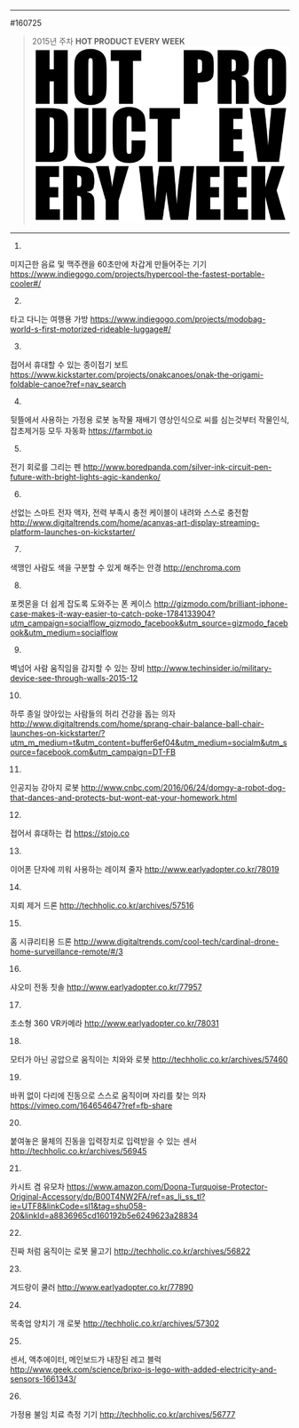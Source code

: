 
---  
#160725  
> 2015년 주차 **HOT PRODUCT EVERY WEEK**  
> ![pic](../image/MAIN.png)  

---  

1.
미지근한 음료 및 맥주캔을 60초만에 차갑게 만들어주는 기기
https://www.indiegogo.com/projects/hypercool-the-fastest-portable-cooler#/

2.
타고 다니는 여행용 가방
https://www.indiegogo.com/projects/modobag-world-s-first-motorized-rideable-luggage#/

3.
접어서 휴대할 수 있는 종이접기 보트
https://www.kickstarter.com/projects/onakcanoes/onak-the-origami-foldable-canoe?ref=nav_search

4.
뒷뜰에서 사용하는 가정용 로봇 농작물 재배기
영상인식으로 씨를 심는것부터 작물인식, 잡초제거등 모두 자동화
https://farmbot.io

5.
전기 회로를 그리는 펜
http://www.boredpanda.com/silver-ink-circuit-pen-future-with-bright-lights-agic-kandenko/

6.
선없는 스마트 전자 액자, 전력 부족시 충전 케이블이 내려와 스스로 충전함
http://www.digitaltrends.com/home/acanvas-art-display-streaming-platform-launches-on-kickstarter/

7.
색맹인 사람도 색을 구분할 수 있게 해주는 안경
http://enchroma.com

8.
포켓몬을 더 쉽게 잡도록 도와주는 폰 케이스
http://gizmodo.com/brilliant-iphone-case-makes-it-way-easier-to-catch-poke-1784133904?utm_campaign=socialflow_gizmodo_facebook&utm_source=gizmodo_facebook&utm_medium=socialflow

9.
벽넘어 사람 움직임을 감지할 수 있는 장비
http://www.techinsider.io/military-device-see-through-walls-2015-12

10.
하루 종일 앉아있는 사람들의 허리 건강을 돕는 의자
http://www.digitaltrends.com/home/sprang-chair-balance-ball-chair-launches-on-kickstarter/?utm_m_medium=t&utm_content=buffer6ef04&utm_medium=socialm&utm_source=facebook.com&utm_campaign=DT-FB

11.
인공지능 강아지 로봇
http://www.cnbc.com/2016/06/24/domgy-a-robot-dog-that-dances-and-protects-but-wont-eat-your-homework.html

12.
접어서 휴대하는 컵
https://stojo.co

13.
이어폰 단자에 끼워 사용하는 레이져 줄자
http://www.earlyadopter.co.kr/78019

14.
지뢰 제거 드론
http://techholic.co.kr/archives/57516

15.
홈 시큐리티용 드론
http://www.digitaltrends.com/cool-tech/cardinal-drone-home-surveillance-remote/#/3

16.
샤오미 전동 칫솔
http://www.earlyadopter.co.kr/77957

17.
초소형 360 VR카메라
http://www.earlyadopter.co.kr/78031


18.
모터가 아닌 공압으로 움직이는 치와와 로봇
http://techholic.co.kr/archives/57460

19.
바퀴 없이 다리에 진동으로 스스로 움직이며 자리를 찾는 의자
https://vimeo.com/164654647?ref=fb-share

20.
붙여놓은 물체의 진동을 입력장치로 입력받을 수 있는 센서
http://techholic.co.kr/archives/56945

21.
카시트 겸 유모차
https://www.amazon.com/Doona-Turquoise-Protector-Original-Accessory/dp/B00T4NW2FA/ref=as_li_ss_tl?ie=UTF8&linkCode=sl1&tag=shu058-20&linkId=a8836965cd160192b5e6249623a28834

22.
진짜 처럼 움직이는 로봇 물고기 
http://techholic.co.kr/archives/56822

23.
겨드랑이 쿨러
http://www.earlyadopter.co.kr/77890

24.
목축업 양치기 개 로봇
http://techholic.co.kr/archives/57302

25.
센서, 액추에이터, 메인보드가 내장된 레고 블럭
http://www.geek.com/science/brixo-is-lego-with-added-electricity-and-sensors-1661343/

26.
가정용 불임 치료 측정 기기
http://techholic.co.kr/archives/56777

